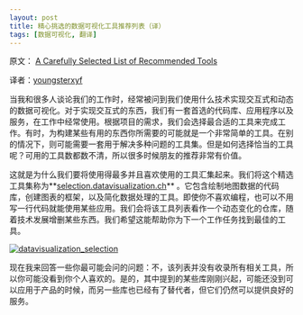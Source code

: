 ```yaml
---
layout: post
title: 精心挑选的数据可视化工具推荐列表（译）
tags: [数据可视化, 翻译]
---
```


原文： [A Carefully Selected List of Recommended Tools](http://datavisualization.ch/tools/selected-tools/)

译者：[youngsterxyf](https://github.com/youngsterxyf)

当我和很多人谈论我们的工作时，经常被问到我们使用什么技术实现交互式和动态的数据可视化。对于实现交互式的东西，我们有一套首选的代码库、应用程序以及服务，在工作中经常使用。根据项目的需求，我们会选择最合适的工具来完成工作。有时，为构建某些有用的东西你所需要的可能就是一个非常简单的工具。在别的情况下，则可能需要一套用于解决多种问题的工具集。但是如何选择恰当的工具呢？可用的工具数都数不清，所以很多时候朋友的推荐非常有价值。

这就是为什么我们要将使用得最多并且喜欢使用的工具汇集起来。我们将这个精选工具集称为**[selection.datavisualization.ch](http://selection.datavisualization.ch/)** 。它包含绘制地图数据的代码库，创建图表的框架，以及简化数据处理的工具。即使你不喜欢编程，也可以不用写一行代码就能使用某些应用。我们会将该工具列表看作一个动态变化的仓库，随着技术发展增删某些东西。我们希望这能帮助你为下一个工作任务找到最佳的工具。

[![datavisualization_selection](http://datavisualization.ch/wp-content/uploads/2012/05/datavisualization_selection_021.png)](http://selection.datavisualization.ch)

现在我来回答一些你最可能会问的问题：不，该列表并没有收录所有相关工具，所以你可能没看到你个人喜欢的。是的，其中提到的某些库刚刚兴起，可能还没到可以应用于产品的时候，而另一些库也已经有了替代者，但它们仍然可以提供良好的服务。
